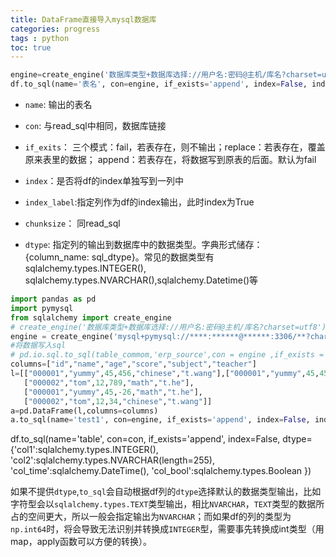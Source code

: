 ```yaml
---
title: DataFrame直接导入mysql数据库
categories: progress
tags : python
toc: true
---
```


```python
engine=create_engine('数据库类型+数据库选择://用户名:密码@主机/库名?charset=utf8')
df.to_sql(name='表名', con=engine, if_exists='append', index=False, index_label=False)
```
- `name`: 输出的表名
- `con`: 与read_sql中相同，数据库链接

- `if_exits`： 三个模式：fail，若表存在，则不输出；replace：若表存在，覆盖原来表里的数据；  append：若表存在，将数据写到原表的后面。默认为fail

- `index`：是否将df的index单独写到一列中
- `index_label`:指定列作为df的index输出，此时index为True
- `chunksize`： 同read_sql
- `dtype`: 指定列的输出到数据库中的数据类型。字典形式储存：{column_name: sql_dtype}。常见的数据类型有sqlalchemy.types.INTEGER(), sqlalchemy.types.NVARCHAR(),sqlalchemy.Datetime()等


```python
import pandas as pd
import pymysql
from sqlalchemy import create_engine
# create_engine('数据库类型+数据库选择://用户名:密码@主机/库名?charset=utf8')
engine = create_engine('mysql+pymysql://****:******@******:3306/**?charset=utf8')
#将数据写入sql
# pd.io.sql.to_sql(table_commom,'erp_source',con = engine ,if_exists = 'append',index="False")
columns=["id","name","age","score","subject","teacher"]
l=[["000001","yummy",45,456,"chinese","t.wang"],["000001","yummy",45,456,"chinese","t.wang"],
   ["000002","tom",12,789,"math","t.he"],
   ["000001","yummy",45,-26,"math","t.he"],
   ["000002","tom",12,34,"chinese","t.wang"]]
a=pd.DataFrame(l,columns=columns)
a.to_sql(name='test1', con=engine, if_exists='append', index=False, index_label=False)

```

df.to_sql(name='table', 
          con=con, 
          if_exists='append', 
          index=False,
          dtype={'col1':sqlalchemy.types.INTEGER(),
                 'col2':sqlalchemy.types.NVARCHAR(length=255),
                 'col_time':sqlalchemy.DateTime(),
                 'col_bool':sqlalchemy.types.Boolean
          })



如果不提供`dtype`,`to_sql`会自动根据df列的`dtype`选择默认的数据类型输出，比如字符型会以`sqlalchemy.types.TEXT`类型输出，相比`NVARCHAR`，`TEXT`类型的数据所占的空间更大，所以一般会指定输出为`NVARCHAR`；而如果df的列的类型为`np.int64`时，将会导致无法识别并转换成`INTEGER`型，需要事先转换成int类型（用map，apply函数可以方便的转换）。